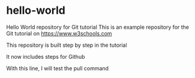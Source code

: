 # hello-world
Hello World repository for Git tutorial
This is an example repository for the Git tutorial on https://www.w3schools.com

This repository is built step by step in the tutorial

It now includes steps for Github

With this line, I will test the pull command
